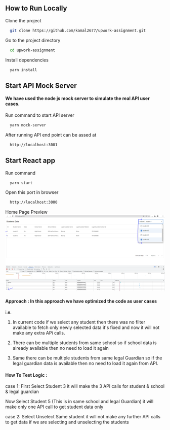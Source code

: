 
## How to Run Locally

Clone the project

```bash
  git clone https://github.com/kamal2677/upwork-assignment.git
```

Go to the project directory

```bash
  cd upwork-assignment
```

Install dependencies

```bash
  yarn install
```

## Start API Mock Server
#### We have used the node js mock server to simulate the real API user cases.
Run command to start API server
```bash
  yarn mock-server
```

After running API end point can be assed at 
```bash
  http://localhost:3001

```

## Start React app

Run command
```bash
  yarn start
```

Open this port in browser
```bash
  http://localhost:3000
```

Home Page Preview
![alt text](https://github.com/kamal2677/upwork-assignment/blob/main/Images/dashboard.PNG?raw=true)


#### Approach : In this approach we have optimized the code as user cases
i.e.
1. In current code if we select any student then there was no filter available to fetch only newly selected data it's fixed and now it will not make any extra APi calls.

2. There can be multiple students from same school so if school data is already available then no need to load it again

3. Same there can be multiple students from same legal Guardian so if the legal guardian data is available then no need to load it again from API.


#### How To Test Logic :
case 1:
First Select Student 3
it will make the 3 API calls for student & school & legal guardian

Now Select Student 5 (This is in same school and legal Guardian)
it will make only one API call to get student data only

case 2:
Select Unselect Same student
it will not make any further API calls to get data if we are selecting and unselecting the students
